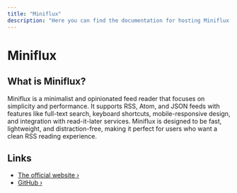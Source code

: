 ```yaml
---
title: "Miniflux"
description: "Here you can find the documentation for hosting Miniflux with Coolify."
---
```


# Miniflux

<ZoomableImage src="/docs/images/services/miniflux.svg" />

## What is Miniflux?

Miniflux is a minimalist and opinionated feed reader that focuses on simplicity and performance. It supports RSS, Atom, and JSON feeds with features like full-text search, keyboard shortcuts, mobile-responsive design, and integration with read-it-later services. Miniflux is designed to be fast, lightweight, and distraction-free, making it perfect for users who want a clean RSS reading experience.

## Links

- [The official website ›](https://miniflux.app?utm_source=coolify.io)
- [GitHub ›](https://github.com/miniflux/v2?utm_source=coolify.io)